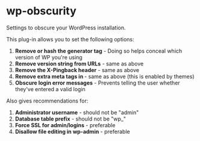 wp-obscurity
============

Settings to obscure your WordPress installation.


This plug-in allows you to set the following options:

 1. **Remove or hash the generator tag** - Doing so helps conceal which version of WP you're using
 2. **Remove version string from URLs** - same as above
 3. **Remove the X-Pingback header** - same as above
 4. **Remove extra meta tags in <head>** - same as above (this is enabled by themes)
 5. **Obscure login error messages** - Prevents telling the user whether they've entered a valid login
 

Also gives recommendations for:

 1. **Administrator username** - should not be "admin"
 2. **Database table prefix** - should not be "wp_"
 3. **Force SSL for admin/logins** - preferable
 4. **Disallow file editing in wp-admin** - preferable
